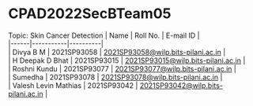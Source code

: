 # CPAD2022SecBTeam05

Topic: Skin Cancer Detection
| Name | Roll No. | E-mail ID |<br>
|------|-----------|----------|<br>
| Divya B M | 2021SP93058 | 2021SP93058@wilp.bits-pilani.ac.in |<br>
| H Deepak D Bhat | 2021SP93015 | 2021SP93015@wilp.bits-pilani.ac.in |<br>
| Roshni Kundu | 2021SP93077 | 2021SP93077@wilp.bits-pilani.ac.in |<br>
| Sumedha | 2021SP93078 | 2021SP93078@wilp.bits-pilani.ac.in |<br>
| Valesh Levin Mathias | 2021SP93042 | 2021SP93042@wilp.bits-pilani.ac.in |<br>
